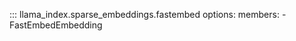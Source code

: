 ::: llama_index.sparse_embeddings.fastembed
    options:
      members:
        - FastEmbedEmbedding
